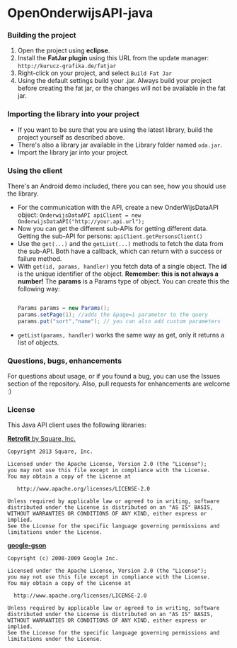 OpenOnderwijsAPI-java
========================

### Building the project
1. Open the project using **eclipse**.
2. Install the **FatJar plugin** using this URL from the update manager: `http://kurucz-grafika.de/fatjar`
3. Right-click on your project, and select `Build Fat Jar`
4. Using the default settings build your .jar. Always build your project before creating the fat jar, or the changes will not be available in the fat jar.

### Importing the library into your project
+ If you want to be sure that you are using the latest library, build the project yourself as described above.
+ There's also a library jar available in the Library folder named `oda.jar`.
+ Import the library jar into your project.

### Using the client
There's an Android demo included, there you can see, how you should use the library.
+ For the communication with the API, create a new OnderWijsDataAPI object:
  `OnderwijsDataAPI apiClient = new OnderwijsDataAPI("http://your.api.url");`
+ Now you can get the different sub-APIs for getting different data. Getting the sub-API for persons:
  `apiClient.getPersonsClient()`
+ Use the `get(...)` and the `getList(...)` methods to fetch the data from the sub-API. Both have a callback, which can return with a success or failure method.
+ With `get(id, params, handler)` you fetch data of a single object. The **id** is the unique identifier of the object. **Remember: this is not always a number!** The **params** is a Params type of object. You can create this the following way:
  ```java

  Params params = new Params();
  params.setPage(1); //adds the &page=1 parameter to the query
  params.put("sort","name"); // you can also add custom parameters
  ```
+ `getList(params, handler)` works the same way as get, only it returns a list of objects.

### Questions, bugs, enhancements
For questions about usage, or if you found a bug, you can use the Issues section of the repository. Also, pull requests for enhancements are welcome :)

### License
This Java API client uses the following libraries:

[**Retrofit** by Square, Inc.](http://square.github.io/retrofit/)
```
Copyright 2013 Square, Inc.

Licensed under the Apache License, Version 2.0 (the "License");
you may not use this file except in compliance with the License.
You may obtain a copy of the License at

   http://www.apache.org/licenses/LICENSE-2.0

Unless required by applicable law or agreed to in writing, software
distributed under the License is distributed on an "AS IS" BASIS,
WITHOUT WARRANTIES OR CONDITIONS OF ANY KIND, either express or implied.
See the License for the specific language governing permissions and
limitations under the License.
```
[**google-gson**](https://code.google.com/p/google-gson/)
```
Copyright (c) 2008-2009 Google Inc. 

Licensed under the Apache License, Version 2.0 (the "License"); 
you may not use this file except in compliance with the License. 
You may obtain a copy of the License at 

  http://www.apache.org/licenses/LICENSE-2.0 

Unless required by applicable law or agreed to in writing, software 
distributed under the License is distributed on an "AS IS" BASIS, 
WITHOUT WARRANTIES OR CONDITIONS OF ANY KIND, either express or implied. 
See the License for the specific language governing permissions and 
limitations under the License.
```
